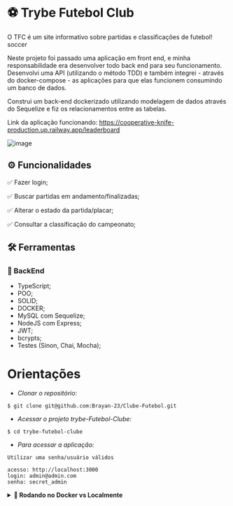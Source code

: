 
# :soccer: Trybe Futebol Club

O TFC é um site informativo sobre partidas e classificações de futebol! soccer

Neste projeto foi passado uma aplicação em front end, e minha responsabilidade era desenvolver todo back end para seu funcionamento.
Desenvolvi uma API (utilizando o método TDD) e também integrei - através do docker-compose - as aplicações para que elas funcionem consumindo um banco de dados.

Construi um back-end dockerizado utilizando modelagem de dados através do Sequelize e fiz os relacionamentos entre as tabelas.

Link da aplicação funcionando: https://cooperative-knife-production.up.railway.app/leaderboard

![image](https://user-images.githubusercontent.com/83560101/205159385-2ec0d63e-d131-470b-8a1f-9d316d9bf7cd.png)


## ⚙️ Funcionalidades

✅ Fazer login;

✅ Buscar partidas em andamento/finalizadas;

✅ Alterar o estado da partida/placar;

✅ Consultar a classificação do campeonato;

## :hammer_and_wrench: Ferramentas 
### 🍮 BackEnd
- TypeScript;
- POO;
- SOLID;
- DOCKER;
- MySQL com Sequelize;
- NodeJS com Express;
- JWT;
- bcrypts;
- Testes (Sinon, Chai, Mocha);

# Orientações

- *Clonar o repositório:*

```
$ git clone git@github.com:Brayan-23/Clube-Futebol.git
```

- *Acessar o projeto trybe-Futebol-Clube:*

```
$ cd trybe-futebol-clube
```


- *Para acessar a aplicação:*
```
Utilizar uma senha/usuário válidos

acesso: http://localhost:3000
login: admin@admin.com
senha: secret_admin
```

<details>
  <summary><strong>🐋 Rodando no Docker vs Localmente</strong></summary><br />
  
  ## Com Docker

  > Rode o serviço `node` com o comando `npm run compose:up:dev`.
  - Esse serviço irá inicializar um 3 containers, um para o Front-end, um para o Back-end e um para o Banco de Dados.
  - A partir daqui você pode acessar o qualquer container via CLI ou abri-lo no VS Code.

  > Use o comando `docker exec -it app_backend bash` para acessar a CLI do container.

  > Instale as dependências com `npm install`
  
  ⚠ Atenção ⚠ Caso opte por utilizar o Docker, **TODOS** os comandos disponíveis no `package.json` (npm start, npm test, npm run dev, ...) devem ser executados **DENTRO** do container, ou seja, no terminal que aparece após a execução do comando `docker exec` citado acima. 

<img src="images/remote-container.png" width="800px" >  

---
  
  ## Sem Docker
  
  > Instale as dependências com `npm install`
 
  - Para rodar o projeto desta forma, obrigatoriamente você deve ter o `node` instalado em seu computador.

  <br/>
</details>
